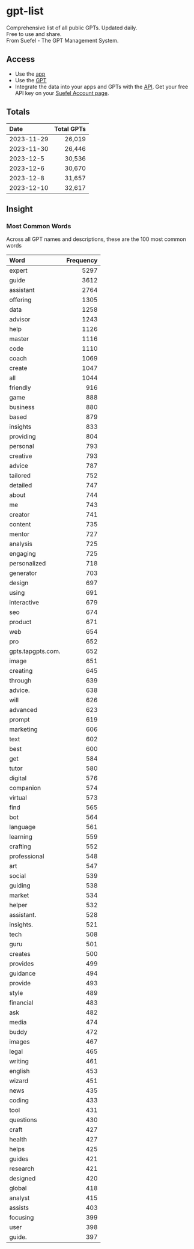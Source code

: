 # gpt-list
Comprehensive list of all public GPTs. Updated daily.  
Free to use and share.  
From Suefel - The GPT Management System.

## Access
- Use the [app](https://suefel.com/gpts)
- Use the [GPT](https://chatg.pt/gpt-search)
- Integrate the data into your apps and GPTs with the [API](https://gpt-search-za6rvhzkqa-uc.a.run.app/). Get your free API key on your [Suefel Account page](https://suefel.com/account).

## Totals

| Date                  |   Total GPTs  |
|:----------------------|--------------:|
| 2023-11-29            |      26,019   |
| 2023-11-30            |      26,446   |
| 2023-12-5             |      30,536   |
| 2023-12-6             |      30,670   |
| 2023-12-8             |      31,657   |
| 2023-12-10            |      32,617   |

## Insight

### Most Common Words
Across all GPT names and descriptions, these are the 100 most common words

| Word | Frequency |
|:------|----------:|
| expert |  5297 |
| guide |  3612 |
| assistant |  2764 |
| offering |  1305 |
| data |  1258 |
| advisor |  1243 |
| help |  1126 |
| master |  1116 |
| code |  1110 |
| coach |  1069 |
| create |  1047 |
| all |  1044 |
| friendly |  916 |
| game |  888 |
| business |  880 |
| based |  879 |
| insights |  833 |
| providing |  804 |
| personal |  793 |
| creative |  793 |
| advice |  787 |
| tailored |  752 |
| detailed |  747 |
| about |  744 |
| me |  743 |
| creator |  741 |
| content |  735 |
| mentor |  727 |
| analysis |  725 |
| engaging |  725 |
| personalized |  718 |
| generator |  703 |
| design |  697 |
| using |  691 |
| interactive |  679 |
| seo |  674 |
| product |  671 |
| web |  654 |
| pro |  652 |
| gpts.tapgpts.com. |  652 |
| image |  651 |
| creating |  645 |
| through |  639 |
| advice. |  638 |
| will |  626 |
| advanced |  623 |
| prompt |  619 |
| marketing |  606 |
| text |  602 |
| best |  600 |
| get |  584 |
| tutor |  580 |
| digital |  576 |
| companion |  574 |
| virtual |  573 |
| find |  565 |
| bot |  564 |
| language |  561 |
| learning |  559 |
| crafting |  552 |
| professional |  548 |
| art |  547 |
| social |  539 |
| guiding |  538 |
| market |  534 |
| helper |  532 |
| assistant. |  528 |
| insights. |  521 |
| tech |  508 |
| guru |  501 |
| creates |  500 |
| provides |  499 |
| guidance |  494 |
| provide |  493 |
| style |  489 |
| financial |  483 |
| ask |  482 |
| media |  474 |
| buddy |  472 |
| images |  467 |
| legal |  465 |
| writing |  461 |
| english |  453 |
| wizard |  451 |
| news |  435 |
| coding |  433 |
| tool |  431 |
| questions |  430 |
| craft |  427 |
| health |  427 |
| helps |  425 |
| guides |  421 |
| research |  421 |
| designed |  420 |
| global |  418 |
| analyst |  415 |
| assists |  403 |
| focusing |  399 |
| user |  398 |
| guide. |  397 |
